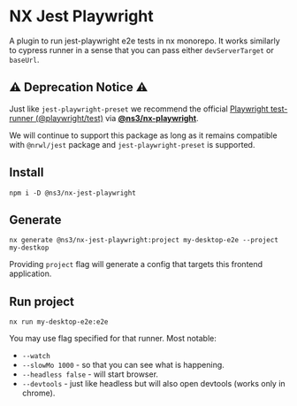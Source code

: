 # NX Jest Playwright

A plugin to run jest-playwright e2e tests in nx monorepo.
It works similarly to cypress runner in a sense that you can pass either `devServerTarget` or `baseUrl`.

## ⚠️ Deprecation Notice ⚠️

Just like `jest-playwright-preset` we recommend the official [Playwright test-runner (@playwright/test)](https://playwright.dev/docs/test-intro) via **[@ns3/nx-playwright](https://www.npmjs.com/package/@ns3/nx-playwright)**.

We will continue to support this package as long as it remains compatible with `@nrwl/jest` package and `jest-playwright-preset` is supported.

## Install

```
npm i -D @ns3/nx-jest-playwright
```

## Generate

```
nx generate @ns3/nx-jest-playwright:project my-desktop-e2e --project my-destkop
```

Providing `project` flag will generate a config that targets this frontend application.

## Run project

```
nx run my-desktop-e2e:e2e
```

You may use flag specified for that runner. Most notable:
* `--watch`
* `--slowMo 1000` - so that you can see what is happening.
* `--headless false` - will start browser.
* `--devtools` - just like headless but will also open devtools (works only in chrome).

